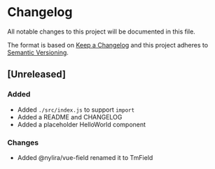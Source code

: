 # Changelog

All notable changes to this project will be documented in this file.

The format is based on [Keep a Changelog](http://keepachangelog.com/en/1.0.0/)
and this project adheres to [Semantic Versioning](http://semver.org/spec/v2.0.0.html).

## [Unreleased]

### Added

* Added `./src/index.js` to support `import`
* Added a README and CHANGELOG
* Added a placeholder HelloWorld component

### Changes

* Added @nylira/vue-field renamed it to TmField
